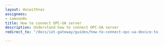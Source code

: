 ```yaml
---
layout: docwithnav
assignees:
- samson0v
title: How to connect OPC-UA server
description: Understand how to connect OPC-UA server
redirect_to: "/docs/iot-gateway/guides/how-to-connect-opc-ua-device-to-thingsboard-ce/"

---
```

